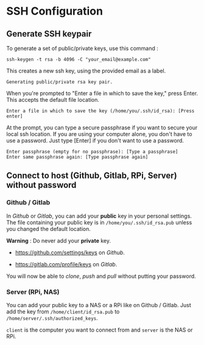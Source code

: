 # SSH Configuration

## Generate SSH keypair

To generate a set of public/private keys, use this command :

```
ssh-keygen -t rsa -b 4096 -C "your_email@example.com"
```

This creates a new ssh key, using the provided email as a label.

```
Generating public/private rsa key pair.
```

When you're prompted to "Enter a file in which to save the key," press Enter. This accepts the default file location.

```
Enter a file in which to save the key (/home/you/.ssh/id_rsa): [Press enter]
```

At the prompt, you can type a secure passphrase if you want to secure your local ssh location. If you are using your computer alone, you don't have to use a password. Just type [Enter] if you don't want to use a password. 

```
Enter passphrase (empty for no passphrase): [Type a passphrase]
Enter same passphrase again: [Type passphrase again]
```

## Connect to host (Github, Gitlab, RPi, Server) without password

### Github / Gitlab

In *Github* or *Gitlab*, you can add your **public** key in your personal settings. The file containing your public key is in `/home/you/.ssh/id_rsa.pub` unless you changed the default location.

**Warning** : Do never add your **private** key.

* https://github.com/settings/keys on *Github*.

* https://gitlab.com/profile/keys on *Gitlab*.

You will now be able to *clone*, *push* and *pull* without putting your password.

### Server (RPi, NAS)

You can add your public key to a NAS or a RPi like on Github / Gitlab. Just add the key from `/home/client/id_rsa.pub` to `/home/server/.ssh/authorized_keys`.

`client` is the computer you want to connect from and `server` is the NAS or RPi.
